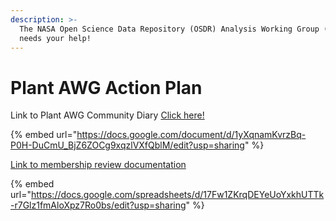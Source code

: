 ```yaml
---
description: >-
  The NASA Open Science Data Repository (OSDR) Analysis Working Group (AWG)
  needs your help!
---
```


# Plant AWG Action Plan

Link to Plant AWG Community Diary [Click here!](https://docs.google.com/document/d/1yXqnamKvrzBq-P0H-DuCmU\_BjZ6ZOCg9xqzlVXfQblM/edit?usp=sharing)

{% embed url="https://docs.google.com/document/d/1yXqnamKvrzBq-P0H-DuCmU_BjZ6ZOCg9xqzlVXfQblM/edit?usp=sharing" %}



[Link to membership review documentation](https://docs.google.com/spreadsheets/d/17Fw1ZKrqDEYeUoYxkhUTTk-r7Glz1fmAloXpz7Ro0bs/edit?usp=sharing)

{% embed url="https://docs.google.com/spreadsheets/d/17Fw1ZKrqDEYeUoYxkhUTTk-r7Glz1fmAloXpz7Ro0bs/edit?usp=sharing" %}
